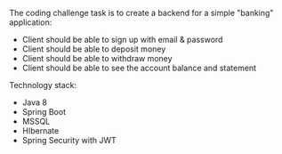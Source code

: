The coding challenge task is to create a backend for a simple "banking" application:
* Client should be able to sign up with email & password
* Client should be able to deposit money
* Client should be able to withdraw money
* Client should be able to see the account balance and statement

Technology stack:
* Java 8
* Spring Boot
* MSSQL
* HIbernate
* Spring Security with JWT
